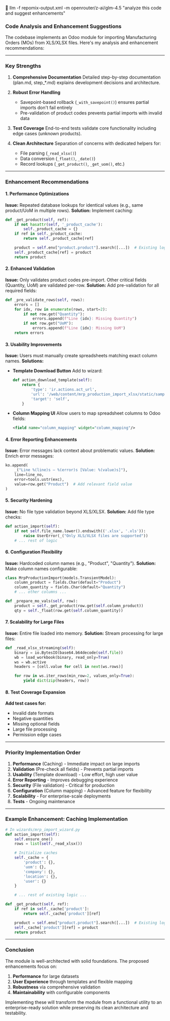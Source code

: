 
 llm -f repomix-output.xml -m openrouter/z-ai/glm-4.5 "analyze this code and suggest enhancements"
### Code Analysis and Enhancement Suggestions

The codebase implements an Odoo module for importing Manufacturing Orders (MOs) from XLS/XLSX files. Here's my analysis and enhancement recommendations:

---

### **Key Strengths**
1. **Comprehensive Documentation**
   Detailed step-by-step documentation (plan.md, step_*.md) explains development decisions and architecture.

2. **Robust Error Handling**
   - Savepoint-based rollback (`_with_savepoint()`) ensures partial imports don't fail entirely
   - Pre-validation of product codes prevents partial imports with invalid data


3. **Test Coverage**
   End-to-end tests validate core functionality including edge cases (unknown products).

4. **Clean Architecture**
   Separation of concerns with dedicated helpers for:
   - File parsing (`_read_xlsx()`)
   - Data conversion (`_float()`, `_date()`)
   - Record lookups (`_get_product()`, `_get_uom()`, etc.)

---

### **Enhancement Recommendations**

#### 1. **Performance Optimizations**
**Issue:** Repeated database lookups for identical values (e.g., same product/UoM in multiple rows).
**Solution:** Implement caching:
```python
def _get_product(self, ref):
    if not hasattr(self, '_product_cache'):
        self._product_cache = {}
    if ref in self._product_cache:
        return self._product_cache[ref]

    product = self.env["product.product"].search([...])  # Existing logic
    self._product_cache[ref] = product
    return product
```

#### 2. **Enhanced Validation**
**Issue:** Only validates product codes pre-import. Other critical fields (Quantity, UoM) are validated per-row.
**Solution:** Add pre-validation for all required fields:
```python
def _pre_validate_rows(self, rows):
    errors = []
    for idx, row in enumerate(rows, start=2):
        if not row.get("Quantity"):
            errors.append(f"Line {idx}: Missing Quantity")
        if not row.get("UoM"):
            errors.append(f"Line {idx}: Missing UoM")
    return errors
```

#### 3. **Usability Improvements**
**Issue:** Users must manually create spreadsheets matching exact column names.
**Solutions:**
- **Template Download Button**
  Add to wizard:
  ```python
  def action_download_template(self):
      return {
          'type': 'ir.actions.act_url',
          'url': '/web/content/mrp_production_import_xlsx/static/sample_template.xlsx',
          'target': 'self',
      }
  ```

- **Column Mapping UI**
  Allow users to map spreadsheet columns to Odoo fields:
  ```xml
  <field name="column_mapping" widget="column_mapping"/>
  ```

#### 4. **Error Reporting Enhancements**
**Issue:** Error messages lack context about problematic values.
**Solution:** Enrich error messages:
```python
ko.append(
    _("Line %(line)s – %(error)s [Value: %(value)s]"),
    line=line_no,
    error=tools.ustr(exc),
    value=row.get("Product")  # Add relevant field value
)
```

#### 5. **Security Hardening**
**Issue:** No file type validation beyond XLS/XLSX.
**Solution:** Add file type checks:
```python
def action_import(self):
    if not self.file_name.lower().endswith(('.xlsx', '.xls')):
        raise UserError(_("Only XLS/XLSX files are supported"))
    # ... rest of logic
```

#### 6. **Configuration Flexibility**
**Issue:** Hardcoded column names (e.g., "Product", "Quantity").
**Solution:** Make column names configurable:
```python
class MrpProductionImport(models.TransientModel):
    column_product = fields.Char(default="Product")
    column_quantity = fields.Char(default="Quantity")
    # ... other columns ...

def _prepare_mo_vals(self, row):
    product = self._get_product(row.get(self.column_product))
    qty = self._float(row.get(self.column_quantity))
```

#### 7. **Scalability for Large Files**
**Issue:** Entire file loaded into memory.
**Solution:** Stream processing for large files:
```python
def _read_xlsx_streaming(self):
    binary = io.BytesIO(base64.b64decode(self.file))
    wb = load_workbook(binary, read_only=True)
    ws = wb.active
    headers = [cell.value for cell in next(ws.rows)]

    for row in ws.iter_rows(min_row=2, values_only=True):
        yield dict(zip(headers, row))
```

#### 8. **Test Coverage Expansion**
**Add test cases for:**
- Invalid date formats
- Negative quantities
- Missing optional fields
- Large file processing
- Permission edge cases

---

### **Priority Implementation Order**
1. **Performance** (Caching) - Immediate impact on large imports
2. **Validation** (Pre-check all fields) - Prevents partial imports
3. **Usability** (Template download) - Low effort, high user value
4. **Error Reporting** - Improves debugging experience
5. **Security** (File validation) - Critical for production
6. **Configuration** (Column mapping) - Advanced feature for flexibility
7. **Scalability** - For enterprise-scale deployments
8. **Tests** - Ongoing maintenance

---

### **Example Enhancement: Caching Implementation**
```python
# In wizards/mrp_import_wizard.py
def action_import(self):
    self.ensure_one()
    rows = list(self._read_xlsx())

    # Initialize caches
    self._cache = {
        'product': {},
        'uom': {},
        'company': {},
        'location': {},
        'user': {}
    }

    # ... rest of existing logic ...

def _get_product(self, ref):
    if ref in self._cache['product']:
        return self._cache['product'][ref]

    product = self.env["product.product"].search([...])  # Existing logic
    self._cache['product'][ref] = product
    return product
```

---

### **Conclusion**
The module is well-architected with solid foundations. The proposed enhancements focus on:
1. **Performance** for large datasets
2. **User Experience** through templates and flexible mapping
3. **Robustness** via comprehensive validation
4. **Maintainability** with configurable components

Implementing these will transform the module from a functional utility to an enterprise-ready solution while preserving its clean architecture and testability.